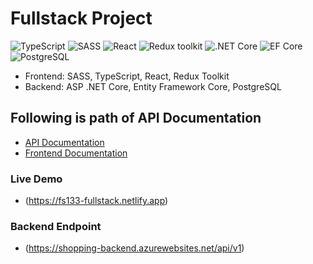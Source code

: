 # Fullstack Project

![TypeScript](https://img.shields.io/badge/TypeScript-v.4-green)
![SASS](https://img.shields.io/badge/SASS-v.4-hotpink)
![React](https://img.shields.io/badge/React-v.18-blue)
![Redux toolkit](https://img.shields.io/badge/Redux-v.1.9-brown)
![.NET Core](https://img.shields.io/badge/.NET%20Core-v.7-purple)
![EF Core](https://img.shields.io/badge/EF%20Core-v.7-cyan)
![PostgreSQL](https://img.shields.io/badge/PostgreSQL-v.14-drakblue)

- Frontend: SASS, TypeScript, React, Redux Toolkit
- Backend: ASP .NET Core, Entity Framework Core, PostgreSQL

## Following is path of API Documentation

- [API Documentation](./APIEndpoint.md)
- [Frontend Documentation](./frontend/README.md)

### Live Demo

- (https://fs133-fullstack.netlify.app)

### Backend Endpoint

- (https://shopping-backend.azurewebsites.net/api/v1)
